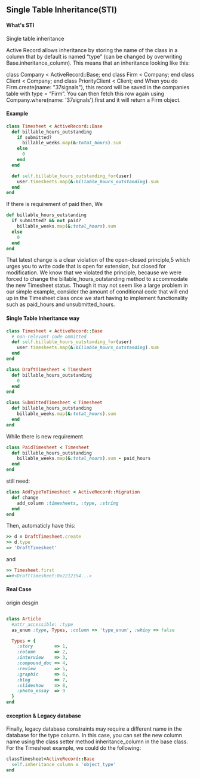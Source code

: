 ## Single Table Inheritance(STI)


#### What's STI



Single table inheritance

Active Record allows inheritance by storing the name of the class in a column that by default is named “type” (can be changed by overwriting Base.inheritance_column). This means that an inheritance looking like this:

class Company < ActiveRecord::Base; end
class Firm < Company; end
class Client < Company; end
class PriorityClient < Client; end
When you do Firm.create(name: "37signals"), this record will be saved in the companies table with type = “Firm”. You can then fetch this row again using Company.where(name: '37signals').first and it will return a Firm object.


#### Example


```ruby
class Timesheet < ActiveRecord::Base
  def billable_hours_outstanding
    if submitted?
      billable_weeks.map(&:total_hours).sum
    else
      0
    end
  end

  def self.billable_hours_outstanding_for(user) 
    user.timesheets.map(&:billable_hours_outstanding).sum
  end 
end
```

If there is requirement of paid then, We 

```ruby
def billable_hours_outstanding
  if submitted? && not paid?
    billable_weeks.map(&:total_hours).sum
  else
    0
  end
end
```

That latest change is a clear violation of the open-closed principle,5 which urges you to write code that is open for extension, but closed for modification. We know that we violated the principle, because we were forced to change the billable_hours_outstanding method to accommodate the new Timesheet status. Though it may not seem like a large problem in our simple example, consider the amount of conditional code that will end up in the Timesheet class once we start having to implement functionality such as paid_hours and unsubmitted_hours.
#### Single Table Inheritance way

```ruby
class Timesheet < ActiveRecord::Base 
  # non-relevant code ommitted
  def self.billable_hours_outstanding_for(user)   
    user.timesheets.map(&:billable_hours_outstanding).sum
  end 
end

class DraftTimesheet < Timesheet
  def billable_hours_outstanding
    0
  end
end

class SubmittedTimesheet < Timesheet
  def billable_hours_outstanding
    billable_weeks.map(&:total_hours).sum
  end
end
```

While there is new requirement

```ruby
class PaidTimesheet < Timesheet 
  def billable_hours_outstanding
    billable_weeks.map(&:total_hours).sum - paid_hours 
  end
end
```

still need:

```ruby
class AddTypeToTimesheet < ActiveRecord::Migration 
  def change
    add_column :timesheets, :type, :string 
  end
end
```

Then, automaticly have this:

```ruby
>> d = DraftTimesheet.create
>> d.type 
=> 'DraftTimesheet'
```

and

```ruby
>> Timesheet.first
=>#<DraftTimesheet:0x2212354...>
```

#### Real Case

origin desgin

```ruby

class Article
  #attr_accessible: :type
  as_enum :type, Types, :column => 'type_enum', :whiny => false

  Types = {
    :story        => 1,
    :column       => 2,
    :interview    => 3,
    :compound_doc => 4,
    :review       => 5,
    :graphic      => 6,
    :blog         => 7,
    :slideshow    => 8,
    :photo_essay  => 9
  }
end  
```

#### exception & Legacy database
Finally, legacy database constraints may require a different name in the database for the type column. In this case, you can set the new column name using the class setter method inheritance_column in the base class. For the Timesheet example, we could do the following:

```ruby
classTimesheet<ActiveRecord::Base
  self.inheritance_column = 'object_type'
end
```

